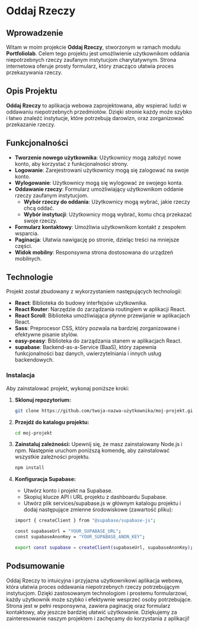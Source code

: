 # Oddaj Rzeczy


## Wprowadzenie

Witam w moim projekcie **Oddaj Rzeczy**, stworzonym w ramach modułu **Portfoliolab**. Celem tego projektu jest umożliwienie użytkownikom oddania niepotrzebnych rzeczy zaufanym instytucjom charytatywnym. Strona internetowa oferuje prosty formularz, który znacząco ułatwia proces przekazywania rzeczy.

## Opis Projektu

**Oddaj Rzeczy** to aplikacja webowa zaprojektowana, aby wspierać ludzi w oddawaniu niepotrzebnych przedmiotów. Dzięki stronie każdy może szybko i łatwo znaleźć instytucje, które potrzebują darowizn, oraz zorganizować przekazanie rzeczy.

## Funkcjonalności

- **Tworzenie nowego użytkownika**: Użytkownicy mogą założyć nowe konto, aby korzystać z funkcjonalności strony.
- **Logowanie**: Zarejestrowani użytkownicy mogą się zalogować na swoje konto.
- **Wylogowanie**: Użytkownicy mogą się wylogować ze swojego konta.
- **Oddawanie rzeczy**: Formularz umożliwiający użytkownikom oddanie rzeczy zaufanym instytucjom.
  - **Wybór rzeczy do oddania**: Użytkownicy mogą wybrać, jakie rzeczy chcą oddać.
  - **Wybór instytucji**: Użytkownicy mogą wybrać, komu chcą przekazać swoje rzeczy.
- **Formularz kontaktowy**: Umożliwia użytkownikom kontakt z zespołem wsparcia.
- **Paginacja**: Ułatwia nawigację po stronie, dzieląc treści na mniejsze części.
- **Widok mobilny**: Responsywna strona dostosowana do urządzeń mobilnych.

## Technologie

Projekt został zbudowany z wykorzystaniem następujących technologii:

- **React**: Biblioteka do budowy interfejsów użytkownika.
- **React Router**: Narzędzie do zarządzania routingiem w aplikacji React.
- **React Scroll**: Biblioteka umożliwiająca płynne przewijanie w aplikacjach React.
- **Sass**: Preprocesor CSS, który pozwala na bardziej zorganizowane i efektywne pisanie stylów.
- **easy-peasy**: Biblioteka do zarządzania stanem w aplikacjach React.
- **supabase**: Backend-as-a-Service (BaaS), który zapewnia funkcjonalności baz danych, uwierzytelniania i innych usług backendowych.

### Instalacja

Aby zainstalować projekt, wykonaj poniższe kroki:

1. **Sklonuj repozytorium:**
    ```sh
    git clone https://github.com/twoja-nazwa-użytkownika/moj-projekt.git
    ```
2. **Przejdź do katalogu projektu:**
    ```sh
    cd moj-projekt
    ```
3. **Zainstaluj zależności:**
   Upewnij się, że masz zainstalowany Node.js i npm. Następnie uruchom poniższą komendę, aby zainstalować wszystkie zależności projektu.
    ```sh
    npm install
    ```
4. **Konfiguracja Supabase:**
   - Utwórz konto i projekt na Supabase.
   - Skopiuj klucze API i URL projektu z dashboardu Supabase.
   - Utwórz plik services/supabase.js w głównym katalogu projektu i dodaj następujące zmienne środowiskowe (zawartość pliku):
   
    ```sh
    import { createClient } from "@supabase/supabase-js";

    const supabaseUrl = "YOUR_SUPABASE_URL";
    const supabaseAnonKey = "YOUR_SUPABASE_ANON_KEY";

    export const supabase = createClient(supabaseUrl, supabaseAnonKey);

    ```


## Podsumowanie
Oddaj Rzeczy to intuicyjna i przyjazna użytkownikowi aplikacja webowa, która ułatwia proces oddawania niepotrzebnych rzeczy potrzebującym instytucjom. Dzięki zastosowanym technologiom i prostemu formularzowi, każdy użytkownik może szybko i efektywnie wesprzeć osoby potrzebujące. Strona jest w pełni responsywna, zawiera paginację oraz formularz kontaktowy, aby jeszcze bardziej ułatwić użytkowanie. Dziękujemy za zainteresowanie naszym projektem i zachęcamy do korzystania z aplikacji!

